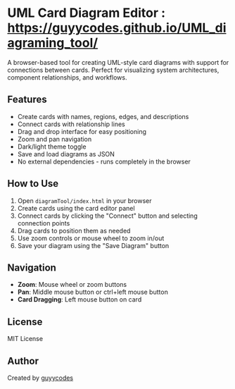# UML Card Diagram Editor :  https://guyycodes.github.io/UML_diagraming_tool/

A browser-based tool for creating UML-style card diagrams with support for connections between cards. Perfect for visualizing system architectures, component relationships, and workflows.

## Features

- Create cards with names, regions, edges, and descriptions
- Connect cards with relationship lines
- Drag and drop interface for easy positioning
- Zoom and pan navigation
- Dark/light theme toggle
- Save and load diagrams as JSON
- No external dependencies - runs completely in the browser

## How to Use

1. Open `diagramTool/index.html` in your browser
2. Create cards using the card editor panel
3. Connect cards by clicking the "Connect" button and selecting connection points
4. Drag cards to position them as needed
5. Use zoom controls or mouse wheel to zoom in/out
6. Save your diagram using the "Save Diagram" button

## Navigation

- **Zoom**: Mouse wheel or zoom buttons
- **Pan**: Middle mouse button or ctrl+left mouse button
- **Card Dragging**: Left mouse button on card

## License

MIT License

## Author

Created by [guyycodes](https://github.com/guyycodes)